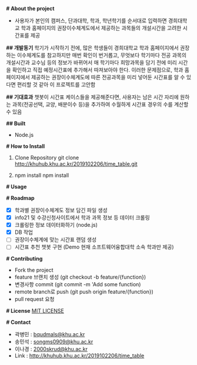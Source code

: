 **# About the project**
* 사용자가 본인의 캠퍼스, 단과대학, 학과, 학년학기를 순서대로 입력하면 경희대학교 학과 홈페이지의 권장이수체계도에서 제공하는 과목들의 개설시간을 고려한 시간표를 제공

**## 개발동기**
학기가 시작하기 전에, 많은 학생들이 경희대학교 학과 홈페이지에서 권장하는 이수체계도를 참고하지만 매번 확인이 번거롭고, 무엇보다 학기마다 전공 과목의 개설시간과 교수님 등의 정보가 바뀌어서 매 학기마다 희망과목을 담기 전에 미리 시간을 확인하고 직접 예정시간표에 추가해서 따져보아야 한다. 
이러한 문제점으로, 학과 홈페이지에서 제공하는 권장이수체계도에 따른 전공과목을 미리 넣어둔 시간표를 알 수 있다면 편리할 것 같아 이 프로젝트를 고안함
 
**## 기대효과**
챗봇이 시간표 케이스들을 제공해준다면, 사용자는 남은 시간 자리에 원하는 과목(전공선택, 교양, 배분이수 등)을 추가하여 수월하게 시간표 경우의 수를 계산할 수 있음

**## Built**
* Node.js


**# How to Install**
1. Clone Repository
<span class="evidence">git clone http://khuhub.khu.ac.kr/2019102206/time_table.git</span>

2. npm install
<span class="evidence">npm install</span>

**# Usage**

**# Roadmap**
* [x] 학과별 권장이수체계도 정보 담긴 파일 생성
* [x] info21 및 수강신청사이트에서 학과 과목 정보 등 데이터 크롤링
* [x] 크롤링한 정보 데이터화하기 (node.js)
* [x] DB 작업
* [ ] 권장이수체계에 맞는 시간표 랜덤 생성
* [ ] 시간표 추천 챗봇 구현
  (Demo 현재 소프트웨어융합대학 소속 학과만 제공)
  
**# Contributing**
* Fork the project
* feature 브랜치 생성 (git checkout -b feature/{function})
* 변경사항 commit (git commit -m 'Add some function)
* remote branch로 push (git push origin feature/{function})
* pull request 요청

**# License**
[MIT LICENSE](LICENSE)

**# Contact**
* 곽병민 : bqudmals@khu.ac.kr
* 송민석 : songms0909@khu.ac.kr
* 이나경 : 2000skrud@khu.ac.kr
* Link : http://khuhub.khu.ac.kr/2019102206/time_table
